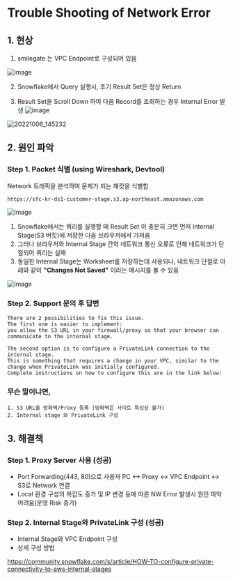 # Trouble Shooting of Network Error

## 1. 현상
1. smilegate 는 VPC Endpoint로 구성되어 있음

![image](https://github.com/SKdatacloud/snowflake/assets/111560602/d3c67568-1590-48fb-9788-25143b33ade7)

2. Snowflake에서 Query 실행시, 초기 Result Set은 정상 Return

3. Result Set을 Scroll Down 하여 다음 Record를 조회하는 경우 Internal Error 발생
![image](https://user-images.githubusercontent.com/52474199/208307415-8d5e25e2-ac9e-47fe-b308-009eeb86377c.png)

![20221006_145232](https://user-images.githubusercontent.com/52474199/204763866-f8fcdb83-e3a1-4849-be0f-c3e43d5b57c1.jpg)


## 2. 원인 파악

### Step 1. Packet 식별 (using Wireshark, Devtool)

Network 트래픽을 분석하여 문제가 되는 패킷을 식별함
```
https://sfc-kr-ds1-customer-stage.s3.ap-northeast.amazonaws.com
```

![image](https://user-images.githubusercontent.com/52474199/208307344-ddde08e8-bdee-4a60-881b-ded1e2dad020.png)

1. Snowflake에서는 쿼리를 실행할 때 Result Set 이 충분히 크면 먼저 Internal Stage(S3 버킷)에 저장한 다음 브라우저에서 가져옴
2. 그러나 브라우저와 Internal Stage 간의 네트워크 통신 오류로 인해 네트워크가 단절되어 쿼리는 실패
3. 동일한 Internal Stage는 Worksheet를 저장하는데 사용되나, 네트워크 단절로 아래와 같이 **"Changes Not Saved"** 이라는 메시지를 볼 수 있음

![image](https://user-images.githubusercontent.com/52474199/208307378-5e71e1ac-ceac-4ea0-8903-e25df78b393b.png)


### Step 2. Support 문의 후 답변

```
There are 2 possibilities to fix this issue. 
The first one is easier to implement: 
you allow the S3 URL in your firewall/proxy so that your browser can communicate to the internal stage.

The second option is to configure a PrivateLink connection to the internal stage. 
This is something that requires a change in your VPC, similar to the change when PrivateLink was initially configured. 
Complete instructions on how to configure this are in the link below:
```
### 무슨 말이냐면,
```
1. S3 URL을 방화벽/Proxy 등록 (방화벽은 사이트 특성상 불가)
2. Internal stage 와 PrivateLink 구성
```

## 3. 해결책

### Step 1. Proxy Server 사용 (성공)
* Port Forwarding(443, 80)으로 사용자 PC <-> Proxy <-> VPC Endpoint <-> S3로 Network 연결
* Local 환경 구성의 복잡도 증가 및 IP 변경 등에 따른 NW Error 발생시 원인 파악 어려움(운영 Risk 증가)

### Step 2. Internal Stage와 PrivateLink 구성 (성공)
* Internal Stage와 VPC Endpoint 구성
* 상세 구성 방법

https://community.snowflake.com/s/article/HOW-TO-configure-private-connectivity-to-aws-internal-stages
